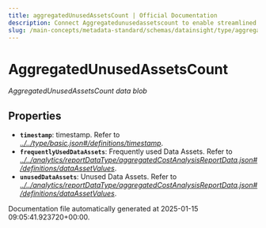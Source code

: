 ```yaml
---
title: aggregatedUnusedAssetsCount | Official Documentation
description: Connect Aggregatedunusedassetscount to enable streamlined access, monitoring, or search of enterprise data using secure and scalable integrations.
slug: /main-concepts/metadata-standard/schemas/datainsight/type/aggregatedunusedassetscount
---
```


# AggregatedUnusedAssetsCount

*AggregatedUnusedAssetsCount data blob*

## Properties

- **`timestamp`**: timestamp. Refer to *[../../type/basic.json#/definitions/timestamp](#/../type/basic.json#/definitions/timestamp)*.
- **`frequentlyUsedDataAssets`**: Frequently used Data Assets. Refer to *[../../analytics/reportDataType/aggregatedCostAnalysisReportData.json#/definitions/dataAssetValues](#/../analytics/reportDataType/aggregatedCostAnalysisReportData.json#/definitions/dataAssetValues)*.
- **`unusedDataAssets`**: Unused Data Assets. Refer to *[../../analytics/reportDataType/aggregatedCostAnalysisReportData.json#/definitions/dataAssetValues](#/../analytics/reportDataType/aggregatedCostAnalysisReportData.json#/definitions/dataAssetValues)*.


Documentation file automatically generated at 2025-01-15 09:05:41.923720+00:00.

